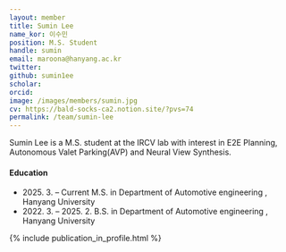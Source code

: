 ```yaml
---
layout: member
title: Sumin Lee
name_kor: 이수민
position: M.S. Student
handle: sumin
email: maroona@hanyang.ac.kr
twitter: 
github: sumin1ee
scholar: 
orcid: 
image: /images/members/sumin.jpg
cv: https://bald-socks-ca2.notion.site/?pvs=74
permalink: /team/sumin-lee
---
```


Sumin Lee is a M.S. student at the IRCV lab with interest in E2E Planning, Autonomous Valet Parking(AVP) and Neural View Synthesis.


#### Education

<ul class="chronological">
  <li><span>2025. 3. – Current</span> M.S. in Department of Automotive engineering , Hanyang University</li>
  <li><span>2022. 3. – 2025. 2.</span> B.S. in Department of Automotive engineering
, Hanyang University</li>
  
</ul>

{% include publication_in_profile.html %}

